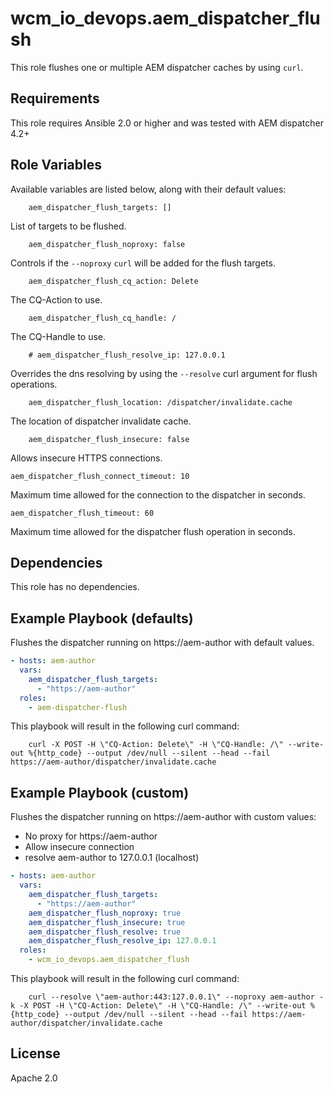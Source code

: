 # wcm_io_devops.aem_dispatcher_flush

This role flushes one or multiple AEM dispatcher caches by using `curl`.

## Requirements

This role requires Ansible 2.0 or higher and was tested with AEM dispatcher 4.2+

## Role Variables

Available variables are listed below, along with their default values:

        aem_dispatcher_flush_targets: []

List of targets to be flushed.

        aem_dispatcher_flush_noproxy: false

Controls if the `--noproxy` `curl` will be added for the flush targets.

        aem_dispatcher_flush_cq_action: Delete

The CQ-Action to use.

        aem_dispatcher_flush_cq_handle: /

The CQ-Handle to use.

        # aem_dispatcher_flush_resolve_ip: 127.0.0.1

Overrides the dns resolving by using the `--resolve` curl argument for flush operations.

        aem_dispatcher_flush_location: /dispatcher/invalidate.cache

The location of dispatcher invalidate cache.

        aem_dispatcher_flush_insecure: false

Allows insecure HTTPS connections.

    aem_dispatcher_flush_connect_timeout: 10

Maximum time allowed for the connection to the dispatcher in seconds.

    aem_dispatcher_flush_timeout: 60

Maximum time allowed for the dispatcher flush operation in seconds.

## Dependencies

This role has no dependencies.

## Example Playbook (defaults)

Flushes the dispatcher running on https://aem-author with default values.

```yaml
- hosts: aem-author
  vars:
    aem_dispatcher_flush_targets:
      - "https://aem-author"
  roles:
    - aem-dispatcher-flush 
```

This playbook will result in the following curl command:

        curl -X POST -H \"CQ-Action: Delete\" -H \"CQ-Handle: /\" --write-out %{http_code} --output /dev/null --silent --head --fail https://aem-author/dispatcher/invalidate.cache

## Example Playbook (custom)

Flushes the dispatcher running on https://aem-author with custom values:
* No proxy for https://aem-author
* Allow insecure connection
* resolve aem-author to 127.0.0.1 (localhost)

```yaml
- hosts: aem-author
  vars:
    aem_dispatcher_flush_targets:
      - "https://aem-author"
    aem_dispatcher_flush_noproxy: true
    aem_dispatcher_flush_insecure: true
    aem_dispatcher_flush_resolve: true
    aem_dispatcher_flush_resolve_ip: 127.0.0.1
  roles:
    - wcm_io_devops.aem_dispatcher_flush
```

This playbook will result in the following curl command:

        curl --resolve \"aem-author:443:127.0.0.1\" --noproxy aem-author -k -X POST -H \"CQ-Action: Delete\" -H \"CQ-Handle: /\" --write-out %{http_code} --output /dev/null --silent --head --fail https://aem-author/dispatcher/invalidate.cache

## License

Apache 2.0
